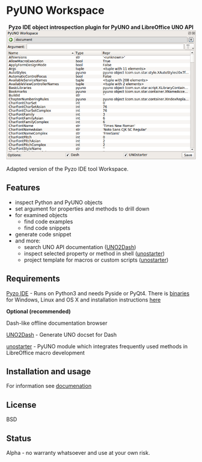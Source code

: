 # PyUNO Workspace

<p align="center">
    <b>Pyzo IDE object introspection plugin for PyUNO and LibreOffice UNO API</b>
    <img src="/images/workspace.png">
</p>

Adapted version of the Pyzo IDE tool Workspace. 


## Features

* inspect Python and PyUNO objects
* set argument for properties and methods to drill down
* for examined objects
  * find code examples
  * find code snippets
* generate code snippet
* and more:
  * search UNO API documentation ([UNO2Dash](https://github.com/kelsa-pi/UNO2Dash))
  * inspect selected property or method in shell ([unostarter](https://github.com/kelsa-pi/unostarter))
  * project template for macros or custom scripts ([unostarter](https://github.com/kelsa-pi/unostarter))


## Requirements

[Pyzo IDE](https://github.com/pyzo/pyzo) - Runs on Python3 and needs Pyside or PyQt4. There is [binaries](http://www.pyzo.org/start.html) for Windows, Linux and OS X and installation instructions [here](http://www.pyzo.org/install.html#install) 

**Optional (recommended)**

Dash-like offline documentation browser

[UNO2Dash](https://github.com/kelsa-pi/UNO2Dash) - Generate UNO docset for Dash 

[unostarter](https://github.com/kelsa-pi/unostarter) - PyUNO module which integrates frequently used methods in LibreOffice macro development 


## Installation and usage

For information see [documenation](https://github.com/kelsa-pi/PyUNO_Workspace/wiki) 

## License
BSD

## Status
Alpha - no warranty whatsoever and use at your own risk.

